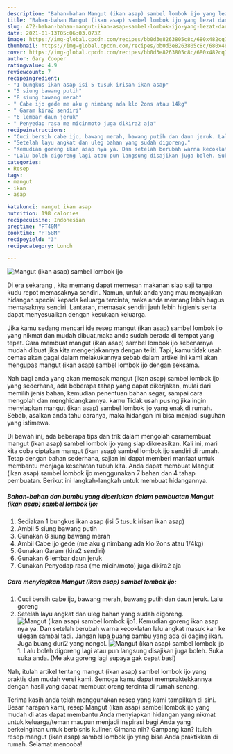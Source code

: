```yaml
---
description: "Bahan-bahan Mangut (ikan asap) sambel lombok ijo yang lezat dan Mudah Dibuat"
title: "Bahan-bahan Mangut (ikan asap) sambel lombok ijo yang lezat dan Mudah Dibuat"
slug: 472-bahan-bahan-mangut-ikan-asap-sambel-lombok-ijo-yang-lezat-dan-mudah-dibuat
date: 2021-01-13T05:06:03.073Z
image: https://img-global.cpcdn.com/recipes/bb0d3e8263805c8c/680x482cq70/mangut-ikan-asap-sambel-lombok-ijo-foto-resep-utama.jpg
thumbnail: https://img-global.cpcdn.com/recipes/bb0d3e8263805c8c/680x482cq70/mangut-ikan-asap-sambel-lombok-ijo-foto-resep-utama.jpg
cover: https://img-global.cpcdn.com/recipes/bb0d3e8263805c8c/680x482cq70/mangut-ikan-asap-sambel-lombok-ijo-foto-resep-utama.jpg
author: Gary Cooper
ratingvalue: 4.9
reviewcount: 7
recipeingredient:
- "1 bungkus ikan asap isi 5 tusuk irisan ikan asap"
- "5 siung bawang putih"
- "8 siung bawang merah"
- " Cabe ijo gede me aku g nimbang ada klo 2ons atau 14kg"
- " Garam kira2 sendiri"
- "6 lembar daun jeruk"
- " Penyedap rasa me micinmoto juga dikira2 aja"
recipeinstructions:
- "Cuci bersih cabe ijo, bawang merah, bawang putih dan daun jeruk. Lalu goreng"
- "Setelah layu angkat dan uleg bahan yang sudah digoreng."
- "Kemudian goreng ikan asap nya ya. Dan setelah berubah warna kecoklatan lalu angkat masuk kan ke ulegan sambal tadi. Jangan lupa buang bambu yang ada di daging ikan. Juga buang duri2 yang nongol."
- "Lalu boleh digoreng lagi atau pun langsung disajikan juga boleh. Suka suka anda. (Me aku goreng lagi supaya gak cepat basi)"
categories:
- Resep
tags:
- mangut
- ikan
- asap

katakunci: mangut ikan asap 
nutrition: 198 calories
recipecuisine: Indonesian
preptime: "PT40M"
cooktime: "PT58M"
recipeyield: "3"
recipecategory: Lunch

---
```



![Mangut (ikan asap) sambel lombok ijo](https://img-global.cpcdn.com/recipes/bb0d3e8263805c8c/680x482cq70/mangut-ikan-asap-sambel-lombok-ijo-foto-resep-utama.jpg)

Di era  sekarang , kita memang dapat memesan makanan siap saji tanpa kudu repot memasaknya sendiri. Namun, untuk anda yang mau menyajikan hidangan special kepada keluarga tercinta, maka anda memang lebih bagus memasaknya sendiri. Lantaran, memasak sendiri jauh lebih higienis serta dapat menyesuaikan dengan kesukaan keluarga.

Jika kamu sedang mencari ide resep mangut (ikan asap) sambel lombok ijo yang nikmat dan mudah dibuat,maka anda sudah berada di tempat yang tepat. Cara membuat mangut (ikan asap) sambel lombok ijo  sebenarnya mudah dibuat jika kita mengerjakannya dengan teliti. Tapi, kamu tidak usah cemas akan gagal dalam melakukannya 
sebab dalam artikel ini kami akan mengupas mangut (ikan asap) sambel lombok ijo dengan seksama.  



Nah bagi anda yang akan memasak mangut (ikan asap) sambel lombok ijo yang sederhana, ada beberapa tahap yang dapat dikerjakan, mulai dari memilih jenis bahan, kemudian penentuan bahan segar, sampai cara mengolah dan menghidangkannya. kamu Tidak usah pusing jika ingin menyiapkan mangut (ikan asap) sambel lombok ijo yang enak di rumah. Sebab, asalkan anda  tahu caranya, maka hidangan ini bisa menjadi suguhan yang istimewa.

Di bawah ini, ada beberapa tips dan trik dalam mengolah caramembuat mangut (ikan asap) sambel lombok ijo yang siap dikreasikan. Kali ini, mari kita coba ciptakan mangut (ikan asap) sambel lombok ijo sendiri di rumah. Tetap dengan bahan sederhana, sajian ini dapat memberi manfaat untuk membantu menjaga kesehatan tubuh kita. Anda dapat membuat Mangut (ikan asap) sambel lombok ijo menggunakan 7 bahan dan 4 tahap pembuatan. Berikut ini langkah-langkah untuk membuat hidangannya.

<!--inarticleads1-->

##### Bahan-bahan dan bumbu yang diperlukan dalam pembuatan Mangut (ikan asap) sambel lombok ijo:

1. Sediakan 1 bungkus ikan asap (isi 5 tusuk irisan ikan asap)
1. Ambil 5 siung bawang putih
1. Gunakan 8 siung bawang merah
1. Ambil  Cabe ijo gede (me aku g nimbang ada klo 2ons atau 1/4kg)
1. Gunakan  Garam (kira2 sendiri)
1. Gunakan 6 lembar daun jeruk
1. Gunakan  Penyedap rasa (me micin/moto) juga dikira2 aja




<!--inarticleads2-->

##### Cara menyiapkan Mangut (ikan asap) sambel lombok ijo:

1. Cuci bersih cabe ijo, bawang merah, bawang putih dan daun jeruk. Lalu goreng
1. Setelah layu angkat dan uleg bahan yang sudah digoreng.
<img src="https://img-global.cpcdn.com/steps/549f1e49881385e8/160x128cq70/mangut-ikan-asap-sambel-lombok-ijo-langkah-memasak-2-foto.jpg" alt="Mangut (ikan asap) sambel lombok ijo">1. Kemudian goreng ikan asap nya ya. Dan setelah berubah warna kecoklatan lalu angkat masuk kan ke ulegan sambal tadi. Jangan lupa buang bambu yang ada di daging ikan. Juga buang duri2 yang nongol.
<img src="https://img-global.cpcdn.com/steps/3e85bbe9defa7c53/160x128cq70/mangut-ikan-asap-sambel-lombok-ijo-langkah-memasak-3-foto.jpg" alt="Mangut (ikan asap) sambel lombok ijo">1. Lalu boleh digoreng lagi atau pun langsung disajikan juga boleh. Suka suka anda. (Me aku goreng lagi supaya gak cepat basi)




Nah, itulah artikel tentang  mangut (ikan asap) sambel lombok ijo  yang praktis dan mudah versi kami. Semoga kamu dapat mempraktekkannya dengan hasil yang dapat membuat oreng tercinta di rumah senang. 

Terima kasih anda telah menggunakan resep yang kami tampilkan di sini. Besar harapan kami, resep  Mangut (ikan asap) sambel lombok ijo yang mudah di atas dapat membantu Anda menyiapkan hidangan yang nikmat untuk keluarga/teman maupun menjadi inspirasi bagi Anda yang berkeinginan untuk berbisnis kuliner. Gimana nih? Gampang kan? Itulah resep mangut (ikan asap) sambel lombok ijo yang bisa Anda praktikkan di rumah. Selamat mencoba!

